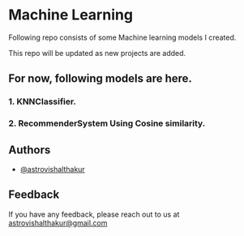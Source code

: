 
# Machine Learning

Following repo consists of some Machine learning models I created.

This repo will be updated as new projects are added.

## For now, following models are here.

### 1. KNNClassifier.
### 2. RecommenderSystem Using Cosine similarity.



## Authors

- [@astrovishalthakur](https://www.github.com/astrovishalthakur)


## Feedback

If you have any feedback, please reach out to us at astrovishalthakur@gmail.com

